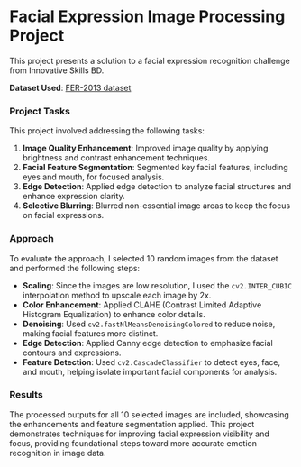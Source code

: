 # Facial Expression Image Processing Project

This project presents a solution to a facial expression recognition challenge from Innovative Skills BD.

**Dataset Used**: [FER-2013 dataset](https://www.kaggle.com/datasets/msambare/fer2013)

### Project Tasks
This project involved addressing the following tasks:
1. **Image Quality Enhancement**: Improved image quality by applying brightness and contrast enhancement techniques.
2. **Facial Feature Segmentation**: Segmented key facial features, including eyes and mouth, for focused analysis.
3. **Edge Detection**: Applied edge detection to analyze facial structures and enhance expression clarity.
4. **Selective Blurring**: Blurred non-essential image areas to keep the focus on facial expressions.

### Approach
To evaluate the approach, I selected 10 random images from the dataset and performed the following steps:

- **Scaling**: Since the images are low resolution, I used the `cv2.INTER_CUBIC` interpolation method to upscale each image by 2x.
- **Color Enhancement**: Applied CLAHE (Contrast Limited Adaptive Histogram Equalization) to enhance color details.
- **Denoising**: Used `cv2.fastNlMeansDenoisingColored` to reduce noise, making facial features more distinct.
- **Edge Detection**: Applied Canny edge detection to emphasize facial contours and expressions.
- **Feature Detection**: Used `cv2.CascadeClassifier` to detect eyes, face, and mouth, helping isolate important facial components for analysis.

### Results
The processed outputs for all 10 selected images are included, showcasing the enhancements and feature segmentation applied. This project demonstrates techniques for improving facial expression visibility and focus, providing foundational steps toward more accurate emotion recognition in image data.
